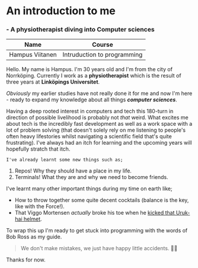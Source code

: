 # An introduction to me
### - A physiotherapist diving into Computer sciences

| Name | Course |
| ----------- | ----------- |
| Hampus Viitanen | Intruduction to programming |

Hello. My name is Hampus. I'm 30 years old and I'm from the city of Norrköping. Currently I work as a **physiotherapist** which is the result of three years at **Linköpings Universitet**. 

*Obviously* my earlier studies have not really done it for me and now I'm here - ready to expand my knowledge about all things ***computer sciences***.

Having a deep rooted interest in computers and tech this 180-turn in direction of possible livelihood is probably not *that* weird. What excites me about tech is the incredibly fast development as well as a work space with a lot of problem solving (that doesn't solely rely on me listening to people's often heavy lifestories whilst navigating a scientific field that's quite frustrating). I've always had an itch for learning and the upcoming years will hopefully stratch that itch. 

`I've already learnt some new things such as;`
1. Repos! Why they should have a place in my life.
2. Terminals! What they are and why we need to become friends.

I've learnt many other important things during my time on earth like;
- How to throw together some quite decent cocktails (balance is the key, like with the Force!).
- That Viggo Mortensen *actually* broke his toe when he [kicked that Uruk-hai helmet](https://www.youtube.com/watch?v=ZcCnD_MvM9I).

To wrap this up I'm ready to get stuck into programming with the words of Bob Ross as my guide.
> We don't make mistakes, we just have happy little accidents. :rainbow::mount_fuji:

Thanks for now.
